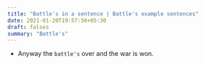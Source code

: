 ```yaml
---
title: "Battle's in a sentence | Battle's example sentences"
date: 2021-01-20T19:57:50+05:30
draft: falses
summary: "Battle's"
---
```

- Anyway the `battle's` over and the war is won.
                 
